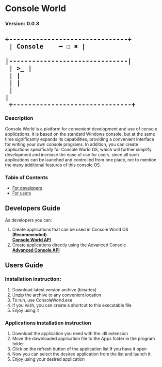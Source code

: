 # Console World

### Version: **0.0.3**

## <pre> +-------------------------------+<br> | Console             &#8194;&#8193; ━ ☐ ✖ |<br> |-------------------------------|<br> | >_                            |<br> |                               |<br> |                               |<br> |                               |<br> +-------------------------------+
</pre>

### Description

Console World is a platform for convenient development and use of console applications. It is based on the standard Windows console, but at the same time significantly expands its capabilities, providing a convenient interface for writing your own console programs. In addition, you can create applications specifically for Console World OS, which will further simplify development and increase the ease of use for users, since all such applications can be launched and controlled from one place, not to mention the many additional features of this console OS.

### Table of Contents

- [For developers](#developers-guide)
- [For users](#users-guide)

## Developers Guide

As developers you can:

1. Create applications that can be used in Console World OS **(Recommended)**<br>
**[Console World API](./Docs/ConsoleWorldAPI.md)**
2. Create applications directly using the Advanced Console<br>
**[Advanced Console API](./Docs/AdvancedConsoleAPI.md)**

## Users Guide

### Installation instruction:

1. Download latest version archive (binaries)
2. Unzip the archive to any convenient location
3. To run, use ConsoleWorld.exe
4. If you wish, you can create a shortcut to this executable file
5. Enjoy using it

### Applications installation instruction

1. Download the application you need with the .dll extension
2. Move the downloaded application file to the Apps folder in the program folder
3. Click on the refresh button of the application list if you have it open
4. Now you can select the desired application from the list and launch it
5. Enjoy using your desired application
